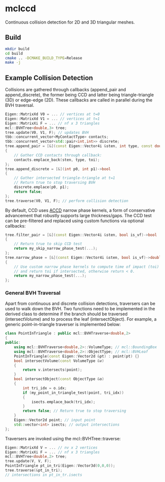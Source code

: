 # mclccd

Continuous collision detection for 2D and 3D triangular meshes.

## Build

```sh
mkdir build
cd build
cmake .. -DCMAKE_BUILD_TYPE=Release
make -j
```

## Example Collision Detection

Collisions are gathered through callbacks (append_pair and append_discrete), the former being CCD and latter being triangle-triangle (3D) or edge-edge (2D). These callbacks are called in parallel during the BVH traversal.


```cpp
Eigen::MatrixXd V0 = ... // vertices at t=0
Eigen::MatrixXd V1 = ... // vertices at t=1
Eigen::MatrixXi F = ... // nf x 3 triangles
mcl::BVHTree<double,3> tree;
tree.update(V0, V1, F); // updates BVH
tbb::concurrent_vector<MyContactType> contacts;
tbb::concurrent_vector<std::pair<int,int>> discrete;
tree.append_pair = [&](const Eigen::Vector4i &sten, int type, const double &toi)->void
{
    // Gather CCD contacts through callback:
    contacts.emplace_back(sten, type, toi);
};
tree.append_discrete = [&](int p0, int p1)->bool
{
    // Gather intersected triangle-triangle at t=1
    // Return true to stop traversing BVH
    discrete.emplace(p0, p1);
    return false;
};
tree.traverse(V0, V1, F); // perform collision detection
```

By default, CCD uses [ACCD](https://doi.org/10.1145/3450626.3459767) narrow phase kernels, a form of conservative advancement that robustly supports large thickness/gaps. The CCD test can be pre-filtered and replaced using custom functions via optional callbacks:

```cpp
tree.filter_pair = [&](const Eigen::Vector4i &sten, bool is_vf)->bool
{
    // Return true to skip CCD test
    return my_skip_narrow_phase_test(...);
};
tree.narrow_phase = [&](const Eigen::Vector4i &sten, bool is_vf)->double
{
    // Use custom narrow phase kernels to compute time of impact (toi)
    // and return toi if intersected, otherwise return < 0.
    return my_narrow_phase_test(...);
};

```

### General BVH Traversal

Apart from continuous and discrete collision detections, traversers can be used to walk down the BVH. Two functions need to be implemented in the derived class to determine if the branch should be traversed (intersectVolume) and to process the leaf (intersectObject). For example, a generic point-in-triangle traverser is implemented below:

```cpp
class PointInTriangle : public mcl::BVHTraverse<double,2>
{
public:
    using mcl::BVHTraverse<double,2>::VolumeType; // mcl::BoundingBox
    using mcl::BVHTraverse<double,2>::ObjectType; // mcl::BVHLeaf
    PointInTriangle(const Eigen::Vector2d &pt) : point(pt) {}
    bool intersectVolume(const VolumeType &v)
    {
        return v.intersects(point);
    }
    bool intersectObject(const ObjectType &o)
    {
        int tri_idx = o.idx;
        if (my_point_in_triangle_test(point, tri_idx))
        {
            isects.emplace_back(tri_idx);
        }
        return false; // Return true to stop traversing
    }
    Eigen::Vector2d point; // input point
    std::vector<int> isects; // output intersections
};
```

Traversers are invoked using the mcl::BVHTree::traverse:

```cpp
Eigen::MatrixXd V = ... // nv x 2 vertices
Eigen::MatrixXi F = ... // nf x 3 triangles
mcl::BVHTree<double,2> tree;
tree.update(V, V, F);
PointInTriangle pt_in_tri(Eigen::Vector3d(0,0,0));
tree.traverse(&pt_in_tri);
// intersections in pt_in_tr.isects
```
